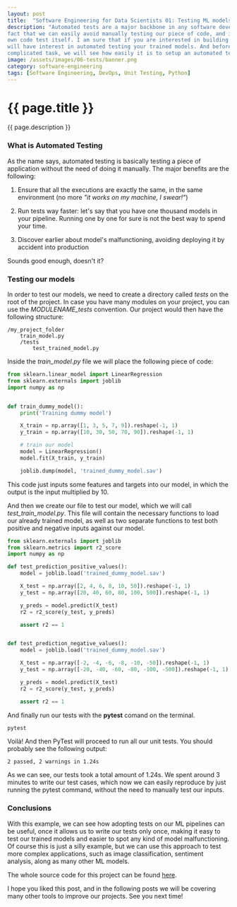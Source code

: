 ```yaml
---
layout: post
title:  "Software Engineering for Data Scientists 01: Testing ML models with PyTest"
description: "Automated tests are a major backbone in any software development pipeline, and this happens due to the
fact that we can easily avoid manually testing our piece of code, and instead of this, make our
own code test itself. I am sure that if you are interested in building high quality ML models, you
will have interest in automated testing your trained models. And before you think this may be a 
complicated task, we will see how easily it is to setup an automated test pipeline."
image: /assets/images/06-tests/banner.png
category: software-engineering
tags: [Software Engineering, DevOps, Unit Testing, Python]
---
```


# {{ page.title }}

{{ page.description }}

### What is Automated Testing

As the name says, automated testing is basically testing a piece of application without the need of doing it manually. The major benefits are the following:

1) Ensure that all the executions are exactly the same, in the same environment (no more *"it works on my machine, I swear!"*)

2) Run tests way faster: let's say that you have one thousand models in your pipeline. Running one by one for sure is not the best way to spend your time.

3) Discover earlier about model's malfunctioning, avoiding deploying it by accident into production

Sounds good enough, doesn't it?

### Testing our models

In order to test our models, we need to create a directory called *tests* on the root of the project. In case you have many modules on your project, you can use the *MODULENAME_tests* convention.
Our project would then have the following structure:

    /my_project_folder
        train_model.py
        /tests
            test_trained_model.py

Inside the *train_model.py* file we will place the following piece of code:

```python
from sklearn.linear_model import LinearRegression
from sklearn.externals import joblib
import numpy as np


def train_dummy_model():
    print('Training dummy model')

    X_train = np.array([1, 3, 5, 7, 9]).reshape(-1, 1)
    y_train = np.array([10, 30, 50, 70, 90]).reshape(-1, 1)

    # train our model
    model = LinearRegression()
    model.fit(X_train, y_train)

    joblib.dump(model, 'trained_dummy_model.sav')
```

This code just inputs some features and targets into our model, in which the output is the input multiplied by 10.

And then we create our file to test our model, which we will call *test_train_model.py*. This file will contain the necessary
functions to load our already trained model, as well as two separate functions to test both positive and negative inputs against our model.

```python
from sklearn.externals import joblib
from sklearn.metrics import r2_score
import numpy as np

def test_prediction_positive_values():
    model = joblib.load('trained_dummy_model.sav')

    X_test = np.array([2, 4, 6, 8, 10, 50]).reshape(-1, 1)
    y_test = np.array([20, 40, 60, 80, 100, 500]).reshape(-1, 1)

    y_preds = model.predict(X_test)
    r2 = r2_score(y_test, y_preds)

    assert r2 == 1


def test_prediction_negative_values():
    model = joblib.load('trained_dummy_model.sav')

    X_test = np.array([-2, -4, -6, -8, -10, -50]).reshape(-1, 1)
    y_test = np.array([-20, -40, -60, -80, -100, -500]).reshape(-1, 1)

    y_preds = model.predict(X_test)
    r2 = r2_score(y_test, y_preds)

    assert r2 == 1

```

And finally run our tests with the **pytest** comand on the terminal.

```bash
pytest
```

Voilà! And then PyTest will proceed to run all our unit tests. You should probably see the following output:

```
2 passed, 2 warnings in 1.24s
```

As we can see, our tests took a total amount of 1.24s. We spent around 3 minutes to write our test cases, which now we can easily
reproduce by just running the pytest command, without the need to manually test our inputs.


### Conclusions

With this example, we can see how adopting tests on our ML pipelines can be useful, once it allows us to write our tests only once, making it easy to test our trained models and easier to spot any kind of model malfunctioning.
Of course this is just a silly example, but we can use this approach to test more complex applications, such as image classification, sentiment analysis, along as many other ML models.

The whole source code for this project can be found <a href='https://github.com/rodrigobressan/testing-ML-models-with-pytest'>here</a>.

I hope you liked this post, and in the following posts we will be covering many other tools to improve our projects. See you next time!
